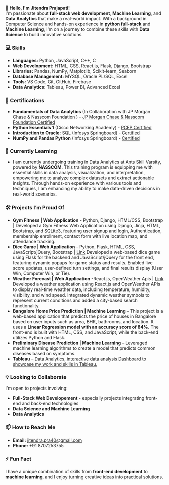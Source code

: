 
👋 **Hello, I'm Jitendra Prajapati!**  
I'm passionate about **full-stack web development**, **Machine Learning**, and **Data Analytics** that make a real-world impact. With a background in Computer Science and hands-on experience in **python full-stack** and **Machine Learning**, I'm on a journey to combine these skills with **Data Science** to build innovative solutions.

### 💻 Skills
- **Languages:** Python, JavaScript, C++, C 
- **Web Development:** HTML, CSS, React.js, Flask, Django, Bootstrap
- **Libraries:** Pandas, NumPy, Matplotlib, Scikit-learn, Seaborn
- **Database Management:** MYSQL, Oracle PL/SQL, Excel
- **Tools:** VS Code, Git, GitHub, Firebase
- **Data Analytics:**  Tableau, Power BI, Advanced Excel

### 📖 Certifications
- **Fundamentals of Data Analytics** (In Collaboration with JP Morgan Chase & Nasscom Foundation ) - [JP Morgan Chase & Nasscom Foundation Certified](https://drive.google.com/file/d/12fnJxN3QxJ9LYSBMl7bbKf3bxhTYTpzA/view)
- **Python Essentials 1** (Cisco Networking Academy) - [PCEP Certified](https://drive.google.com/file/d/1vZZoU7CnaldYATEbj0ELcuFVDqFnLu7o/view?usp=sharing)
- **Introduction to Oracle:** SQL (Infosys Springboard) - [Certified](https://drive.google.com/file/d/1zQG27xC0SCTqRISiEMbXRkLeCfb2Tz9_/view?usp=sharing)
- **NumPy and Pandas Python** (Infosys Springboard) - [Certified](https://drive.google.com/file/d/1Vu5ZUuCUp8L-w-K_4J4TU124abvMbY_x/view?usp=sharing)

### 🌱 Currently Learning
- I am currently undergoing training in Data Analytics at Ants Skill Varsity, powered by **NASSCOM**. This training program is equipping me with essential skills in data analysis, visualization, and interpretation, empowering me to analyze complex datasets and extract actionable insights. Through hands-on experience with various tools and techniques, I am enhancing my ability to make data-driven decisions in real-world scenarios.
  
### 🛠️ Projects I’m Proud Of
- **Gym Fitness | Web Application** - Python, Django, HTML/CSS, Bootstrap | 
Developed a Gym Fitness Web Application using Django, Jinja, HTML, Bootstrap, and SQLite3, featuring user signup and login, Authentication, membership enrollment, contact form with live location map, and attendance tracking.
- **Dice Game | Web Application** - Python, Flask, HTML, CSS, JavaScript/jQuery, Bootstrap | [Link](https://roll-dice-game.onrender.com/)
Developed a web-based dice game using Flask for the backend and JavaScript/jQuery for the front end, featuring dynamic popups for game status and results. Enabled live score updates, user-defined turn settings, and final results display (User Win, Computer Win, or Tie).
- **Weather Forecast | Web Application** -React.js, OpenWeather Apis | [Link](https://weatherforecastbyjp.netlify.app/)
Developed a weather application using React.js and OpenWeather APIs to display real-time weather data,
including temperature, humidity, visibility, and wind speed. Integrated dynamic weather symbols to represent
current conditions and added a city-based search functionality.
- **Bangalore Home Price Prediction | Machine Learning** – This project is a web-based application that predicts the price of houses in Bangalore based on user inputs such as area, BHK, bathrooms, and location. It uses a **Linear Regression model with an accuracy score of 84%.** The front-end is built with HTML, CSS, and JavaScript, while the back-end utilizes Python and Flask.
- **Preliminary Disease Prediction | Machine Learning** – Leveraged machine learning algorithms to create a model that predicts common diseases based on symptoms.
- **Tableau** – [Data Analytics, interactive data analysis Dashboard to showcase my work and skills in Tableau.
](https://public.tableau.com/app/profile/jitendra.prajapati6443/vizzes)
### 💡 Looking to Collaborate
I'm open to projects involving:
- **Full-Stack Web Developement** - especially projects integrating front-end and back-end technologies
- **Data Science and Machine Learning**
- **Data Analytics**

### 📫 How to Reach Me
- **Email:** jitendra.pra40@gmail.com
- **Phone:** +91 8707253755

### ⚡ Fun Fact
I have a unique combination of skills from **front-end development** to **machine learning**, and I enjoy turning creative ideas into practical solutions.

